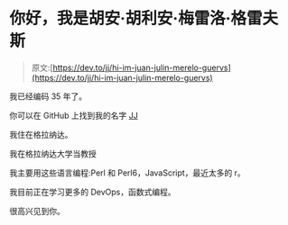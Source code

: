 # 你好，我是胡安·胡利安·梅雷洛·格雷夫斯

> 原文:[https://dev.to/jj/hi-im-juan-julin-merelo-guervs](https://dev.to/jj/hi-im-juan-julin-merelo-guervs)

我已经编码 35 年了。

你可以在 GitHub 上找到我的名字 [JJ](https://github.com/JJ)

我住在格拉纳达。

我在格拉纳达大学当教授

我主要用这些语言编程:Perl 和 Perl6，JavaScript，最近太多的 r。

我目前正在学习更多的 DevOps，函数式编程。

很高兴见到你。